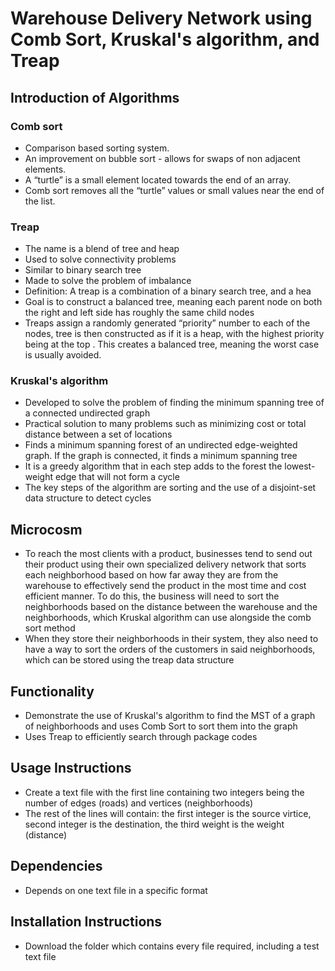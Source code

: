 # Warehouse Delivery Network using Comb Sort, Kruskal's algorithm, and Treap

## Introduction of Algorithms
### Comb sort
- Comparison based sorting system.
- An improvement on bubble sort - allows for swaps of non adjacent elements.
- A “turtle” is a small element located towards the end of an array.
- Comb sort removes all the “turtle” values or small values near the end of the list.

### Treap 
- The name is a blend of tree and heap
- Used to solve connectivity problems
- Similar to binary search tree
- Made to solve the problem of imbalance
- Definition: A treap is a combination of a binary search tree, and a hea
- Goal is to construct a balanced tree, meaning each parent node on both the right and left side has roughly the same child nodes
- Treaps assign a randomly generated “priority” number to each of the nodes, tree is then constructed as if it is a heap, with the highest priority being at the top . This creates a balanced tree, meaning the worst case is usually avoided.

### Kruskal's algorithm
- Developed to solve the problem of finding the minimum spanning tree of a connected undirected graph
- Practical solution to many problems such as minimizing cost or total distance between a set of locations
- Finds a minimum spanning forest of an undirected edge-weighted graph. If the graph is connected, it finds a minimum spanning tree
- It is a greedy algorithm that in each step adds to the forest the lowest-weight edge that will not form a cycle
- The key steps of the algorithm are sorting and the use of a disjoint-set data structure to detect cycles

## Microcosm
- To reach the most clients with a product, businesses tend to send out their product using their own specialized delivery network that sorts each neighborhood based on how far away they are from the warehouse to effectively send the 
product in the most time and cost efficient manner. 
To do this, the business will need to sort the neighborhoods based on the distance between the warehouse and the neighborhoods, which Kruskal algorithm can use alongside the comb sort method
- When they store their neighborhoods in their system, they also need to have a way to sort the orders of the customers in said neighborhoods, which can be stored using the treap data structure

## Functionality
- Demonstrate the use of Kruskal's algorithm to find the MST of a graph of neighborhoods and uses Comb Sort to sort them into the graph
- Uses Treap to efficiently search through package codes

## Usage Instructions
- Create a text file with the first line containing two integers being the number of edges (roads) and vertices (neighborhoods)
- The rest of the lines will contain: the first integer is the source virtice, second integer is the destination, the third weight is the weight (distance)

## Dependencies
- Depends on one text file in a specific format

## Installation Instructions
- Download the folder which contains every file required, including a test text file
